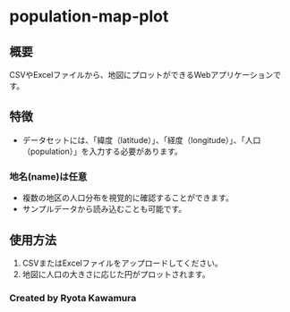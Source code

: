 # population-map-plot

## 概要
CSVやExcelファイルから、地図にプロットができるWebアプリケーションです。

## 特徴
- データセットには、「緯度（latitude）」、「経度（longitude）」、「人口（population）」を入力する必要があります。
### 地名(name)は任意
- 複数の地区の人口分布を視覚的に確認することができます。
- サンプルデータから読み込むことも可能です。

## 使用方法
1. CSVまたはExcelファイルをアップロードしてください。
2. 地図に人口の大きさに応じた円がプロットされます。

### Created by Ryota Kawamura

